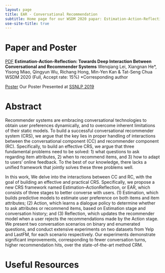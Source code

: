 ```yaml
---
layout: page
title: EAR - Conversational Recommendation
subtitle: Home page for our WSDM 2020 papar: Estimation-Action-Reflection: Towards Deep Interaction Between Conversational and Recommender Systems
use-site-title: true
---
```




# Paper and Poster

[PDF](wsdm20-EARS.pdf) **Estimation-Action-Reflection: Towards Deep Interaction Between Conversational and Recommender Systems**
Wenqiang Lei, Xiangnan He*, Yisong Miao, Qingyun Wu, Richang Hong, Min-Yen Kan & Tat-Seng Chua
WSDM 2020 (Full, Accept rate: 15%)   *Corresponding author



[Poster](wsdm20-EARS-poster.pdf) Our Poster Presented at [SSNLP 2019](https://wing.comp.nus.edu.sg/~ssnlp/)





# Abstract

Recommender systems are embracing conversational technologies to obtain user preferences dynamically, and to overcome inherent limitations of their static models. To build a successful conversational recommender system (CRS), we argue that the key lies in proper handling of interactions between the conversational component (CC) and recommender component (RC). Specifically, to build an effective CRS, we argue that three fundamental problems need to be solved: 1) what questions to ask regarding item attributes, 2) when to recommend items, and 3) how to adapt to users’ online feedback. To the best of our knowledge, there lacks a unified framework that jointly solves these three problems well.

In this work, We delve into the interactions between CC and RC, with the goal of building an effective and practical CRS. Specifically, we propose a new CRS framework named Estimation–ActionReflection, or EAR, which consists of three stages to better converse with users. (1) Estimation, which builds predictive models to estimate user preference on both items and item attributes; (2) Action, which learns a dialogue policy to determine whether to ask attributes or recommend items, based on Estimation stage and conversation history; and (3) Reflection, which updates the recommender model when a user rejects the recommendations made by the Action stage. We present two conversation scenarios on binary and enumerated questions, and conduct extensive experiments on two datasets from Yelp and LastFM, for each scenario respectively. Our experiments demonstrate significant improvements, corresponding to fewer conversation turns, higher recommendation hits, over the state-of-the-art method CRM.


# Useful Resources



